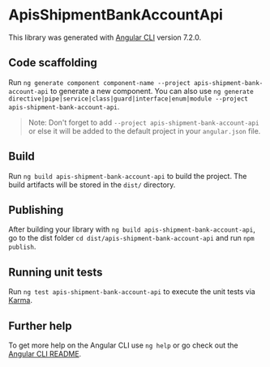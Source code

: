 # ApisShipmentBankAccountApi

This library was generated with [Angular CLI](https://github.com/angular/angular-cli) version 7.2.0.

## Code scaffolding

Run `ng generate component component-name --project apis-shipment-bank-account-api` to generate a new component. You can also use `ng generate directive|pipe|service|class|guard|interface|enum|module --project apis-shipment-bank-account-api`.

> Note: Don't forget to add `--project apis-shipment-bank-account-api` or else it will be added to the default project in your `angular.json` file.

## Build

Run `ng build apis-shipment-bank-account-api` to build the project. The build artifacts will be stored in the `dist/` directory.

## Publishing

After building your library with `ng build apis-shipment-bank-account-api`, go to the dist folder `cd dist/apis-shipment-bank-account-api` and run `npm publish`.

## Running unit tests

Run `ng test apis-shipment-bank-account-api` to execute the unit tests via [Karma](https://karma-runner.github.io).

## Further help

To get more help on the Angular CLI use `ng help` or go check out the [Angular CLI README](https://github.com/angular/angular-cli/blob/master/README.md).
